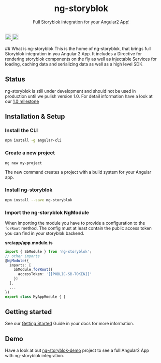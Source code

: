 <p align="center">
  <h1 align="center">ng-storyblok</h1>
  <p align="center">Full <a href="https://storyblok.com" target="_blank">Storyblok</a> integration for your Angular2 App!</p>
</p>
<br>
<a href="https://travis-ci.org/thomaspink/ng-storyblok">
  <img src="https://api.travis-ci.org/thomaspink/ng-storyblok.svg?branch=master" alt="travis build" height="20">
</a>
<a href="https://badge.fury.io/js/ng-storyblok">
  <img src="https://badge.fury.io/js/ng-storyblok.svg" alt="npm version" height="20">
</a>
<br><br>
## What is ng-storyblok
This is the home of ng-storyblok, that brings full Storyblok integration in you Angular 2 App. It includes a Directive for rendering storyblok components on the fly as well as injectable Services for loading, caching data and serializing data as well as a high level SDK.

## Status
ng-storyblok is still under development and should not be used in production until we pulish version 1.0. For detail information have a look at our [1.0 milestone](https://github.com/thomaspink/ng-storyblok/milestone/1)

## Installation & Setup

### Install the CLI
 
 ```bash
 npm install -g angular-cli
 ```
 
### Create a new project
 
 ```bash
 ng new my-project
 ```

The new command creates a project with a build system for your Angular app.

### Install ng-storyblok

```bash
npm install --save ng-storyblok
```

### Import the ng-storyblok NgModule
When importing the module you have to provide a configuration to the `forRoot` method. The config must at least contain the public access token you can find in your storyblok backend.
  
**src/app/app.module.ts**
```ts
import { SbModule } from 'ng-storyblok';
// other imports 
@NgModule({
  imports: [
    SbModule.forRoot({
      accessToken: '[[PUBLIC-SB-TOKEN]]'
    })
  ],
  ...
})
export class MyAppModule { }
```

## Getting started
See our [Getting Started](docs/getting-started.md) Guide in your docs for more information.

## Demo
Have a look at out [ng-storyblok-demo](https://github.com/thomaspink/ng-storyblok-demo) project to see a full Angular2 App with ng-storyblok integration.
